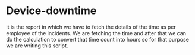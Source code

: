 # Device-downtime

it is the report in which we have to fetch the details of the time as per employee of the incidents.
We are fetching the time and after that we can do the calculation to convert that time count into hours so for that purpose we are writing this script.

 
